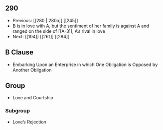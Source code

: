 ## 290
- Previous: [[280 | 280a]] [[245]] 
- B is in love with A, but the sentiment of her family is against A and ranged on the side of [[A-3]], A’s rival in love
- Next: [[104]] [[261]] [[284]] 

## B Clause
- Embarking Upon an Enterprise in which One Obligation is Opposed by Another Obligation

## Group
- Love and Courtship

### Subgroup
- Love’s Rejection

